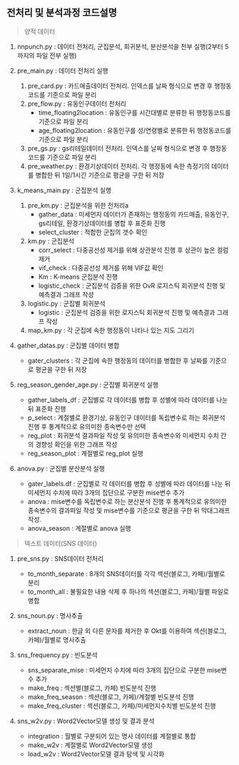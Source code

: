 ## 전처리 및 분석과정 코드설명

> 양적 데이터

1. nnpunch.py : 데이터 전처리, 군집분석, 회귀분석, 분산분석을 전부 실행(2부터 5까지의 파일 전부 실행)

2. pre_main.py :  데이터 전처리 실행
    1. pre_card.py : 카드매출데이터 전처리. 인덱스를 날짜 형식으로 변경 후 행정동코드를 기준으로 파일 분리
    2. pre_flow.py : 유동인구데이터 전처리
        - time_floating2location : 유동인구를 시간대별로 분류한 뒤 행정동코드를 기준으로 파일 분리
        - age_floating2location : 유동인구를 성/연령별로 분류한 뒤 행정동코드를 기준으로 파일 분리
    3. pre_gs.py : gs리테일데이터 전처리. 인덱스를 날짜 형식으로 변경 후 행정동코드를 기준으로 파일 분리
    4. pre_weather.py : 환경기상데이터 전처리. 각 행정동에 속한 측정기의 데이터를 병합한 뒤 1일/1시간 기준으로 평균을 구한 뒤 저장

3. k_means_main.py : 군집분석 실행
    1. pre_km.py : 군집분석을 위한 전처리a
        - gather_data : 미세먼지 데이터가 존재하는 행정동의 카드매출, 유동인구, gs리테일, 환경기상데이터를 병합 후 표준화 진행
        - select_cluster : 적합한 군집의 갯수 확인
    2. km.py : 군집분석
        - corr_select : 다중공선성 제거를 위해 상관분석 진행 후 상관이 높은 컬럼 제거
        - vif_check : 다중공선성 제거를 위해 VIF값 확인 
        - Km : K-means 군집분석 진행
        - logistic_check : 군집분석 검증을 위한 OvR 로지스틱 회귀분석 진행 및 예측결과 그래프 작성
    3. logistic.py : 군집별 회귀분석
        - logistic : 군집분석 검증을 위한 로지스틱 회귀분석 진행 및 예측결과 그래프 작성
    4. map_km.py : 각 군집에 속한 행정동이 나타나 있는 지도 그리기

4. gather_datas.py : 군집별 데이터 병합
    - gater_clusters : 각 군집에 속한 행정동의 데이터를 병합한 후 날짜를 기준으로 평균을 구한 뒤 저장

5. reg_season_gender_age.py : 군집별 회귀분석 실행
    - gather_labels_df : 군집별로 각 데이터를 병합 후 성별에 따라 데이터를 나눈 뒤 표준화 진행
    - p_select : 계절별로 환경기상, 유동인구 데이터를 독립변수로 하는 회귀분석 진행 후 통계적으로 유의미한 종속변수만 선택
    - reg_plot : 회귀분석 결과파일 작성 및 유의미한 종속변수와 미세먼지 수치 간의 경향성 확인을 위한 그래프 작성
    - reg_season_plot : 계절별로 reg_plot 실행

6. anova.py : 군집별 분산분석 실행
    - gater_labels.df : 군집별로 각 데이터를 병합 후 성별에 따라 데이터를 나눈 뒤 미세먼지 수치에 따라 3개의 집단으로 구분한 mise변수 추가
    - anova : mise변수를 독립변수로 하는 분산분석 진행 후 통계적으로 유의미한 종속변수의 결과파일 작성 및 mise변수를 기준으로 평균을 구한 뒤 막대그래프 작성.
    - anova_season : 계절별로 anova 실행


> 텍스트 데이터(SNS 데이터)

1. pre_sns.py : SNS데이터 전처리
    - to_month_separate : 8개의 SNS데이터를 각각 섹션(블로그, 카페)/월별로 분리
    - to_month_all : 불필요한 내용 삭제 후 하나의 섹션(블로그, 카페)/월별 파일로 병합

2. sns_noun.py : 명사추출
    - extract_noun : 한글 외 다른 문자를 제거한 후 Okt를 이용하여 섹션(블로그, 카페)/월별로 명사추출

3. sns_frequency.py : 빈도분석
    - sns_separate_mise : 미세먼지 수치에 따라 3개의 집단으로 구분한 mise변수 추가
    - make_freq : 섹션별(블로그, 카페) 빈도분석 진행
    - make_freq_season : 섹션(블로그, 카페)/계절별 빈도분석 진행
    - make_freq_cluster : 섹션(블로그, 카페)/미세먼지수치별 빈도분석 진행

4. sns_w2v.py : Word2Vector모델 생성 및 결과 분석
    - integration : 월별로 구분되어 있는 명사 데이터를 계절별로 통합
    - make_w2v : 계절별로 Word2Vector모델 생성
    - load_w2v : Word2Vector모델 결과 탐색 및 시각화